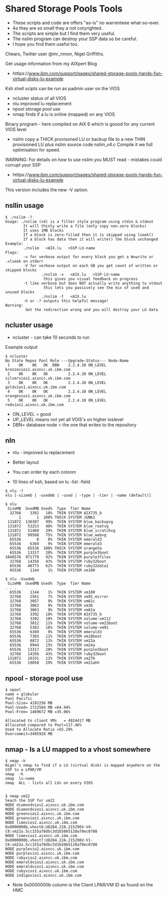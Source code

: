 # Shared Storage Pools Tools
- These scripts and code are offers "as-is" no warrenteee what-so-ever.
- As they are so small they a not cotyrighted.
- The scripts are simple but I find them very useful.
- The nslim program can destroy your SSP data so be careful.
- I hope you find them useful too.

Chears, Twitter user @mr_nmon, Nigel Griffiths.


Get usage information from my AIXpert Blog
- httlps://www.ibm.com/support/pages/shared-storage-pools-hands-fun-virtual-disks-lu-example


Ksh shell scipts can be run as padmin user on the VIOS
-  ncluster	status of all VIOS
-  nlu		improved lu replacement
-  npool  	storage pool use
-  nmap   	finds if a lu is online (mapped) on any VIOS

Binary program - here compiled on AIX 6 which is goood for any current VIOS level
-  nslim	copy a THICK provisoned LU or backup file to a new THIN provisioned LU plus nslim source code nslim_v4.c  Compile it we full optimisation for speed.

WARNING: For details on how to use nslim you MUST read - mistakes could corrupt your SSP
- httlps://www.ibm.com/support/pages/shared-storage-pools-hands-fun-virtual-disks-lu-example


This version includes the new -V option.
## nsllin usage
```
$ ./nslim -?
Usage: ./nslim (v4) is a filter style program using stdin & stdout
        It will thinly write a file (only copy non-zero blocks)
        It uses 1MB blocks
        If a block is zero-filled then it is skipped using lseek()
        If a block has data then it will write() the block unchanged
Example:
        ./nslim   <AIX.lu   >SSP-LU-name
Flags:
        -v for verbose output for every block you get a W=write or .=lseek on stderr
        -V for verbose output on each GB you get count of written or skipped blocks
                ./nslim -v   <AIX.lu   >SSP-LU-name
                 this gives you visual feedback on progress
        -t like verbose but does NOT actually write anything to stdout
                 this lets you passively see the mix of used and unused blocks
                ./nslim -t   <AIX.lu
        -h or -? outputs this helpful message!
Warning:
         Get the redirection wrong and you will destroy your LU data
```

## ncluster usage
- ncluster - can take 10 seconds to run

Example output
```
$ ncluster
No State Repos Pool Role ---Upgrade-Status--- Node-Name
 1    OK    OK   OK  DBN    2.2.4.10 ON_LEVEL bronzevios1.aixncc.uk.ibm.com
 2    OK    OK   OK         2.2.4.10 ON_LEVEL silvervios1.aixncc.uk.ibm.com
 3    OK    OK   OK         2.2.4.10 ON_LEVEL goldvios1.aixncc.uk.ibm.com
 4    OK    OK   OK         2.2.4.10 ON_LEVEL orangevios1.aixncc.uk.ibm.com
 5    OK    OK   OK         2.2.4.10 ON_LEVEL redvios1.aixncc.uk.ibm.com
```

- ON_LEVEL = good
- UP_LEVEL means not yet all VOIS's on higher ioslevel
- DBN= database node = the one that writes to the repository


## nln
- nlu - improved lu replacement
- Better layout
- You can order by each colonm

- 10 lines of ksh, based on lu -list -field
```
$ nlu -?
nlu [-sizemb | -usedmb | -used | -type | -tier | -name (default)]

$ nlu
 SizeMB  UsedMB Used%  Type  Tier Name
  32768    3392   10%  THIN SYSTEM AIX735_b
      1       1  100% THICK SYSTEM JUNK2
 131072  130307   99%  THIN SYSTEM blue_backupvg
 131072   53253   40%  THIN SYSTEM blue_rootvg
 131072   51460   39%  THIN SYSTEM blue_scratchvg
 131072   99588   75%  THIN SYSTEM blue_webvg
  65536       0    0%  THIN SYSTEM emerald3
  65536    6369    9%  THIN SYSTEM emerald3
  65536   65536  100% THICK SYSTEM orange5a
  65536   13317   20%  THIN SYSTEM purple3boot
1048576  971779   92%  THIN SYSTEM purple3files
  32768   14356   43%  THIN SYSTEM ruby32boot
  65536   40773   62%  THIN SYSTEM ruby32data1
  65536    1144    1%  THIN SYSTEM vm100

$ nlu -Usedmb
 SizeMB  UsedMB Used%  Type  Tier Name
. . . 
  65536    1144    1%  THIN SYSTEM vm100
  32768    2561    7%  THIN SYSTEM vm91_mirror
  32768    3057    9%  THIN SYSTEM vm61c
  32768    3063    9%  THIN SYSTEM vm36
  32768    3063    9%  THIN SYSTEM vm61a
  32768    3392   10%  THIN SYSTEM AIX735_b
  32768    3392   10%  THIN SYSTEM volume-vm112
  32768    3812   11%  THIN SYSTEM volume-vm23boot
  32768    5383   16%  THIN SYSTEM volume-vm91
  65536    6369    9%  THIN SYSTEM emerald3
  65536    7303   11%  THIN SYSTEM vm18boot
  65536    8872   13%  THIN SYSTEM vm23a
  65536    9944   15%  THIN SYSTEM vm24a
  65536   13317   20%  THIN SYSTEM purple3boot
  32768   14356   43%  THIN SYSTEM ruby32boot
 131072   16331   12%  THIN SYSTEM vm27b
  65536   19050   29%  THIN SYSTEM vm21ahh  
```


## npool - storage pool use
```
$ npool
name = globular
Pool Pacific
Pool-Size= 4192256 MB
Pool-Used= 2722584 MB =64.94%
Pool-Free= 1469672 MB =35.06%

Allocated to client VMs   = 4924417 MB
Allocated compared to Pool=117.46%
Used to Allocate Ratio =55.29%
Overcommit=3495928 MB
```


## nmap - Is a LU mapped to a vhost somewhere
```
$ nmap -h
Nigel's nmap to find if a LU (virtual disk) is mapped anywhere on the SSP to a LPAR/VM
nmap  -h
nmap  lu-name
nmap  ALL - lists all LUs on every VIOS


$ nmap vm22
Seach the SSP for vm22
NODE diamondvios2.aixncc.uk.ibm.com
NODE diamondvios1.aixncc.uk.ibm.com
NODE greenvios2.aixncc.uk.ibm.com
NODE greenvios1.aixncc.uk.ibm.com
NODE limevios2.aixncc.uk.ibm.com
0x0000000b,vhost6:U8284.22A.215296V-V4-C8:vm22a.5cc155a78dbc3d1b5865128a70ec0788
NODE limevios1.aixncc.uk.ibm.com
0x0000000b,vhost7:U8284.22A.215296V-V1-C6:vm22a.5cc155a78dbc3d1b5865128a70ec0788
NODE purplevio2.aixncc.uk.ibm.com
NODE purplevio1.aixncc.uk.ibm.com
NODE rubyvios2.aixncc.uk.ibm.com
NODE emeraldvios2.aixncc.uk.ibm.com
NODE emeraldvios1.aixncc.uk.ibm.com
NODE rubyvios1.aixncc.uk.ibm.com
NODE indigovios1.aixncc.uk.ibm.com
```

- Note 0x0000000b column is the Client LPAR/VM ID as found on the HMC


